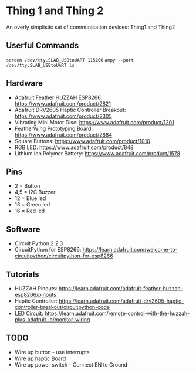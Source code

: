 # Thing 1 and Thing 2
An overly simplistic set of communication devices: Thing1 and Thing2

## Userful Commands
```screen /dev/tty.SLAB_USBtoUART 115200```
```ampy --port /dev/tty.SLAB_USBtoUART ls```

## Hardware

* Adafruit Feather HUZZAH ESP8266: https://www.adafruit.com/product/2821
* Adafruit DRV2605 Haptic Controller Breakout: https://www.adafruit.com/product/2305
* Vibrating Mini Motor Disc: https://www.adafruit.com/product/1201
* FeatherWing Prototyping Board: https://www.adafruit.com/product/2884
* Square Buttons: https://www.adafruit.com/product/1010
* RGB LED: https://www.adafruit.com/product/848
* Lithium Ion Polymer Battery: https://www.adafruit.com/product/1578

## Pins

* 2 = Button
* 4,5 = I2C Buzzer
* 12 = Blue led
* 13 = Green led
* 16 = Red led

## Software

* Circuit Python 2.2.3
* CircuitPython for ESP8266: https://learn.adafruit.com/welcome-to-circuitpython/circuitpython-for-esp8266

## Tutorials

* HUZZAH Pinouts: https://learn.adafruit.com/adafruit-feather-huzzah-esp8266/pinouts
* Haptic Controller: https://learn.adafruit.com/adafruit-drv2605-haptic-controller-breakout/circuitpython-code
* LED Circuit: https://learn.adafruit.com/remote-control-with-the-huzzah-plus-adafruit-io/monitor-wiring

## TODO

* Wire up button - use interrupts
* Wire up haptic Board
* Wire up power switch - Connect EN to Ground
